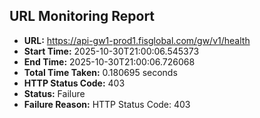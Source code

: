 ## URL Monitoring Report

- **URL:** https://api-gw1-prod1.fisglobal.com/gw/v1/health
- **Start Time:** 2025-10-30T21:00:06.545373
- **End Time:** 2025-10-30T21:00:06.726068
- **Total Time Taken:** 0.180695 seconds
- **HTTP Status Code:** 403
- **Status:** Failure
- **Failure Reason:** HTTP Status Code: 403
